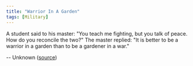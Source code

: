 ```yaml
---
title: "Warrior In A Garden"
tags: [Military]
---
```


A student said to his master: "You teach me fighting, but you talk of peace. How do you reconcile the two?" The master replied: "It is better to be a warrior in a garden than to be a gardener in a war."

-- Unknown ([source][source])

[source]: https://www.facebook.com/FUNKER530/photos/a.236681436383500.73525.195258057192505/1057973464254289/
